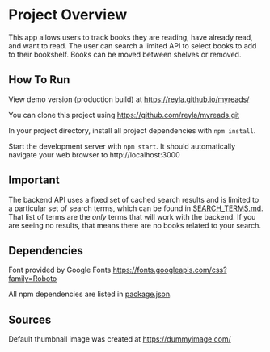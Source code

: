 # Project Overview

This app allows users to track books they are reading, have already read, and want to read. The user can search a limited API to select books to add to their bookshelf. Books can be moved between shelves or removed.

## How To Run

View demo version (production build) at https://reyla.github.io/myreads/

You can clone this project using https://github.com/reyla/myreads.git

In your project directory, install all project dependencies with `npm install`.

Start the development server with `npm start`. It should automatically navigate your web browser to http://localhost:3000

## Important
The backend API uses a fixed set of cached search results and is limited to a particular set of search terms, which can be found in [SEARCH_TERMS.md](SEARCH_TERMS.md). That list of terms are the _only_ terms that will work with the backend. If you are seeing no results, that means there are no books related to your search.

## Dependencies

Font provided by Google Fonts https://fonts.googleapis.com/css?family=Roboto

All npm dependencies are listed in [package.json](package.json). 

## Sources

Default thumbnail image was created at https://dummyimage.com/ 


